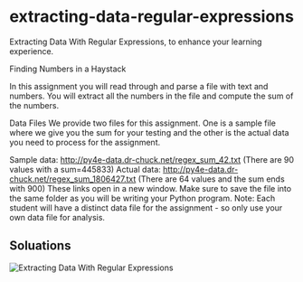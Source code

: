# extracting-data-regular-expressions
Extracting Data With Regular Expressions, to enhance your learning experience.

Finding Numbers in a Haystack

In this assignment you will read through and parse a file with text and numbers. You will extract all the numbers in the file and compute the sum of the numbers.

Data Files
We provide two files for this assignment. One is a sample file where we give you the sum for your testing and the other is the actual data you need to process for the assignment.

Sample data: http://py4e-data.dr-chuck.net/regex_sum_42.txt (There are 90 values with a sum=445833)
Actual data: http://py4e-data.dr-chuck.net/regex_sum_1806427.txt (There are 64 values and the sum ends with 900)
These links open in a new window. Make sure to save the file into the same folder as you will be writing your Python program. Note: Each student will have a distinct data file for the assignment - so only use your own data file for analysis.

<h2>Soluations</h2>
<img src="https://github.com/Sandunrmst/extracting-data-regular-expressions/assets/49017841/04e7b29e-b918-4006-8441-5b7d8d1e25bc" alt="Extracting Data With Regular Expressions">
